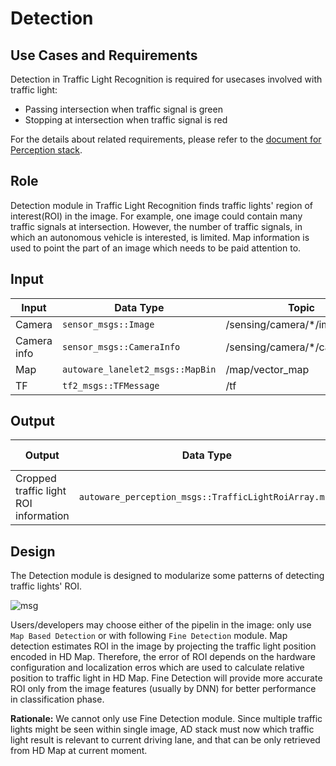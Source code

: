 Detection
=====

## Use Cases and Requirements
Detection in Traffic Light Recognition is required for usecases involved with traffic light:
* Passing intersection when traffic signal is green
* Stopping at intersection when traffic signal is red

For the details about related requirements, please refer to the [document for Perception stack](/design/Perception/Perception.md).

## Role

Detection module in Traffic Light Recognition finds traffic lights' region of interest(ROI) in the image. For example, one image could contain many traffic signals at intersection. However, the number of traffic signals, in which an autonomous vehicle is interested, is limited. Map information is used to point the part of an image which needs to be paid attention to.

## Input

| Input       | Data Type| Topic|
|-|-|-|
| Camera       | `sensor_msgs::Image`|/sensing/camera/*/image_raw|
|Camera info | `sensor_msgs::CameraInfo`|/sensing/camera/*/camera_info|
|Map | `autoware_lanelet2_msgs::MapBin`|/map/vector_map|
|TF | `tf2_msgs::TFMessage`|/tf|

## Output

| Output       | Data Type| Output Module |Topic|
|----|-|-|-|
|Cropped traffic light ROI information|`autoware_perception_msgs::TrafficLightRoiArray.msg`|Traffic Light Recognition: Classification|/perception/traffic_light_recognition/rois|

## Design
The Detection module is designed to modularize some patterns of detecting traffic lights' ROI.

![msg](/design/img/LightDetectionDesign.png)

Users/developers may choose either of the pipelin in the image: only use `Map Based Detection` or with following `Fine Detection` module. 
Map detection estimates ROI in the image by projecting the traffic light position encoded in HD Map. Therefore, the error of ROI depends on the hardware configuration and localization erros which are used to calculate relative position to traffic light in HD Map. Fine Detection will provide more accurate ROI only from the image features (usually by DNN) for better performance in classification phase.

**Rationale:** We cannot only use Fine Detection module. Since multiple traffic lights might be seen within single image, AD stack must now which traffic light result is relevant to current driving lane, and that can be only retrieved from HD Map at current moment.   
